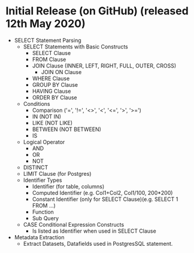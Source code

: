 # Initial Release (on GitHub) (released 12th May 2020)

- SELECT Statement Parsing
  - SELECT Statements with Basic Constructs
    - SELECT Clause
    - FROM Clause
    - JOIN Clause (INNER, LEFT, RIGHT, FULL, OUTER, CROSS)
      - JOIN ON Clause
    - WHERE Clause
    - GROUP BY Clause
    - HAVING Clause
    - ORDER BY Clause
  - Conditions
    - Comparison ('=', '!=', '<>', '<', '<=', '>', '>=')
    - IN (NOT IN)
    - LIKE (NOT LIKE)
    - BETWEEN (NOT BETWEEN)
    - IS
  - Logical Operator
    - AND
    - OR
    - NOT
  - DISTINCT
  - LIMIT Clause (for Postgres)
  - Identifier Types
    - Identifier (for table, columns)
    - Computed Identifier (e.g. Col1+Col2, Col1/100, 200*200)
    - Constant Identifier (only for SELECT Clause)(e.g. SELECT 1 FROM ...)
    - Function
    - Sub Query
  - CASE Conditional Expression Constructs
    - Is listed as Identifier when used in SELECT Clause
- Metadata Extraction
  - Extract Datasets, Datafields used in PostgresSQL statement.
